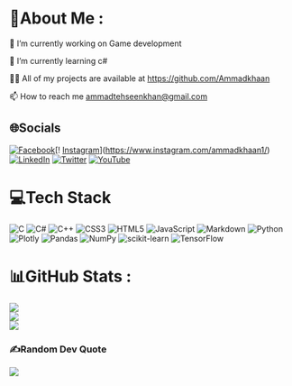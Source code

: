 # 💫About Me :
🔭 I’m currently working on Game development

🌱 I’m currently learning c#

👨‍💻 All of my projects are available at https://github.com/Ammadkhaan

📫 How to reach me ammadtehseenkhan@gmail.com


## 🌐Socials
[![Facebook](https://img.shields.io/badge/Facebook-%231877F2.svg?logo=Facebook&logoColor=white)](https://www.facebook.com/ammaadkhaan)[!
[Instagram](https://img.shields.io/badge/Instagram-%23E4405F.svg?logo=Instagram&logoColor=white)](https://www.instagram.com/ammadkhaan1/) [![LinkedIn](https://img.shields.io/badge/LinkedIn-%230077B5.svg?logo=linkedin&logoColor=white)](https://www.linkedin.com/in/m-ammaad-tehseen-333153230/) [![Twitter](https://img.shields.io/badge/Twitter-%231DA1F2.svg?logo=Twitter&logoColor=white)](https://twitter.com/ammaad381) [![YouTube](https://img.shields.io/badge/YouTube-%23FF0000.svg?logo=YouTube&logoColor=white)](https://www.youtube.com/channel/UCGOa8dB4NgZrUvCnJB6v8Ug) 

# 💻Tech Stack
![C](https://img.shields.io/badge/c-%2300599C.svg?style=for-the-badge&logo=c&logoColor=white) ![C#](https://img.shields.io/badge/c%23-%23239120.svg?style=for-the-badge&logo=c-sharp&logoColor=white) ![C++](https://img.shields.io/badge/c++-%2300599C.svg?style=for-the-badge&logo=c%2B%2B&logoColor=white) ![CSS3](https://img.shields.io/badge/css3-%231572B6.svg?style=for-the-badge&logo=css3&logoColor=white) ![HTML5](https://img.shields.io/badge/html5-%23E34F26.svg?style=for-the-badge&logo=html5&logoColor=white) ![JavaScript](https://img.shields.io/badge/javascript-%23323330.svg?style=for-the-badge&logo=javascript&logoColor=%23F7DF1E) ![Markdown](https://img.shields.io/badge/markdown-%23000000.svg?style=for-the-badge&logo=markdown&logoColor=white) ![Python](https://img.shields.io/badge/python-3670A0?style=for-the-badge&logo=python&logoColor=ffdd54) ![Plotly](https://img.shields.io/badge/Plotly-%233F4F75.svg?style=for-the-badge&logo=plotly&logoColor=white) ![Pandas](https://img.shields.io/badge/pandas-%23150458.svg?style=for-the-badge&logo=pandas&logoColor=white) ![NumPy](https://img.shields.io/badge/numpy-%23013243.svg?style=for-the-badge&logo=numpy&logoColor=white) ![scikit-learn](https://img.shields.io/badge/scikit--learn-%23F7931E.svg?style=for-the-badge&logo=scikit-learn&logoColor=white) ![TensorFlow](https://img.shields.io/badge/TensorFlow-%23FF6F00.svg?style=for-the-badge&logo=TensorFlow&logoColor=white)
# 📊GitHub Stats :
![](https://github-readme-stats.vercel.app/api?username=Ammadkhaan&theme=radical&hide_border=false&include_all_commits=false&count_private=false)<br/>
![](https://github-readme-streak-stats.herokuapp.com/?user=Ammadkhaan&theme=radical&hide_border=false)<br/>
![](https://github-readme-stats.vercel.app/api/top-langs/?username=Ammadkhaan&theme=radical&hide_border=false&include_all_commits=false&count_private=false&layout=compact)

### ✍️Random Dev Quote
![](https://quotes-github-readme.vercel.app/api?type=horizontal&theme=dark)
